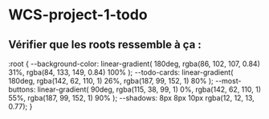 # WCS-project-1-todo

## Vérifier que les roots ressemble à ça :

:root {
--background-color: linear-gradient(
180deg,
rgba(86, 102, 107, 0.84) 31%,
rgba(84, 133, 149, 0.84) 100%
);
--todo-cards: linear-gradient(
180deg,
rgba(142, 62, 110, 1) 26%,
rgba(187, 99, 152, 1) 80%
);
--most-buttons: linear-gradient(
90deg,
rgba(115, 38, 99, 1) 0%,
rgba(142, 62, 110, 1) 55%,
rgba(187, 99, 152, 1) 90%
);
--shadows: 8px 8px 10px rgba(12, 12, 13, 0.77);
}
